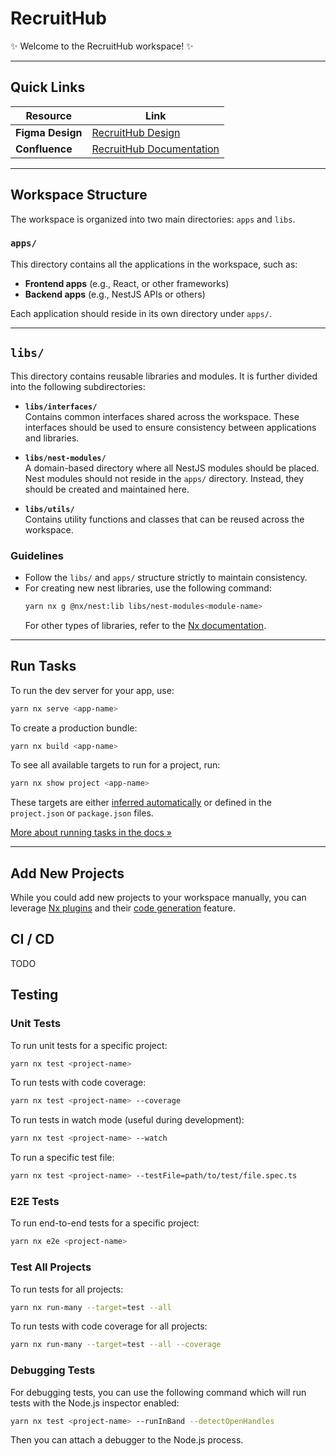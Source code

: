 # RecruitHub

✨ Welcome to the RecruitHub workspace! ✨

---

## Quick Links

| Resource         | Link                                                                                                               |
| ---------------- | ------------------------------------------------------------------------------------------------------------------ |
| **Figma Design** | [RecruitHub Design](https://www.figma.com/design/xeBQqVWlWMMvLGArwl13hM/RecruitHub?node-id=0-1&p=f)                |
| **Confluence**   | [RecruitHub Documentation](https://codaglobal.atlassian.net/wiki/spaces/RecruitHub/overview?homepageId=6461653402) |

---

## Workspace Structure

The workspace is organized into two main directories: `apps` and `libs`.

### `apps/`

This directory contains all the applications in the workspace, such as:

- **Frontend apps** (e.g., React, or other frameworks)
- **Backend apps** (e.g., NestJS APIs or others)

Each application should reside in its own directory under `apps/`.

---

## `libs/`

This directory contains reusable libraries and modules. It is further divided into the following subdirectories:

- **`libs/interfaces/`**  
  Contains common interfaces shared across the workspace. These interfaces should be used to ensure consistency between applications and libraries.

- **`libs/nest-modules/`**  
  A domain-based directory where all NestJS modules should be placed. Nest modules should not reside in the `apps/` directory. Instead, they should be created and maintained here.

- **`libs/utils/`**  
  Contains utility functions and classes that can be reused across the workspace.

### Guidelines

- Follow the `libs/` and `apps/` structure strictly to maintain consistency.
- For creating new nest libraries, use the following command:
  ```sh
  yarn nx g @nx/nest:lib libs/nest-modules<module-name>
  ```
  For other types of libraries, refer to the [Nx documentation](https://nx.dev).

---

## Run Tasks

To run the dev server for your app, use:

```sh
yarn nx serve <app-name>
```

To create a production bundle:

```sh
yarn nx build <app-name>
```

To see all available targets to run for a project, run:

```sh
yarn nx show project <app-name>
```

These targets are either [inferred automatically](https://nx.dev/concepts/inferred-tasks?utm_source=nx_project&utm_medium=readme&utm_campaign=nx_projects) or defined in the `project.json` or `package.json` files.

[More about running tasks in the docs &raquo;](https://nx.dev/features/run-tasks?utm_source=nx_project&utm_medium=readme&utm_campaign=nx_projects)

---

## Add New Projects

While you could add new projects to your workspace manually, you can leverage [Nx plugins](https://nx.dev/concepts/nx-plugins?utm_source=nx_project&utm_medium=readme&utm_campaign=nx_projects) and their [code generation](https://nx.dev/features/generate-code?utm_source=nx_project&utm_medium=readme&utm_campaign=nx_projects) feature.

## CI / CD

TODO

## Testing

### Unit Tests

To run unit tests for a specific project:

```sh
yarn nx test <project-name>
```

To run tests with code coverage:

```sh
yarn nx test <project-name> --coverage
```

To run tests in watch mode (useful during development):

```sh
yarn nx test <project-name> --watch
```

To run a specific test file:

```sh
yarn nx test <project-name> --testFile=path/to/test/file.spec.ts
```

### E2E Tests

To run end-to-end tests for a specific project:

```sh
yarn nx e2e <project-name>
```

### Test All Projects

To run tests for all projects:

```sh
yarn nx run-many --target=test --all
```

To run tests with code coverage for all projects:

```sh
yarn nx run-many --target=test --all --coverage
```

### Debugging Tests

For debugging tests, you can use the following command which will run tests with the Node.js inspector enabled:

```sh
yarn nx test <project-name> --runInBand --detectOpenHandles
```

Then you can attach a debugger to the Node.js process.
